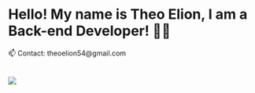

<h1>Hello! My name is Theo Elion, I am a Back-end Developer! 👨‍💻</h1>
📫 Contact: theoelion54@gmail.com
<br>
<br>
<br>
<img src="(https://github-readme-stats.vercel.app/api?username=Theoelion&show_icons=true&theme=tokyonight)"/>


